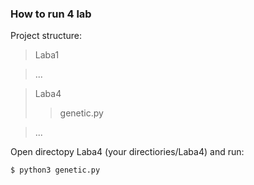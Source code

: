 ### How to run 4 lab

Project structure:
>Laba1  


>...  


>Laba4
>> genetic.py  


>...  


Open directopy Laba4 (your directiories/Laba4) and run: 
```
$ python3 genetic.py

